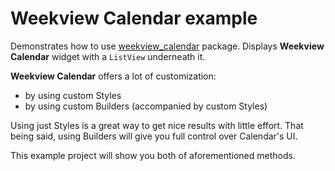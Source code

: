 # Weekview Calendar example

Demonstrates how to use [weekview_calendar](https://pub.dartlang.org/packages/weekview_calendar) package.
Displays **Weekview Calendar** widget with a `ListView` underneath it.


**Weekview Calendar** offers a lot of customization:
* by using custom Styles
* by using custom Builders (accompanied by custom Styles)

Using just Styles is a great way to get nice results with little effort.
That being said, using Builders will give you full control over Calendar's UI.

This example project will show you both of aforementioned methods.
